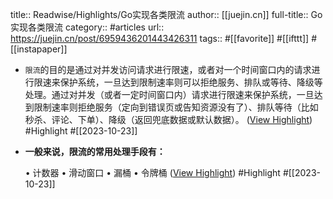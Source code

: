 title:: Readwise/Highlights/Go实现各类限流
author:: [[juejin.cn]]
full-title:: Go实现各类限流
category:: #articles
url:: https://juejin.cn/post/6959436201443426311
tags:: #[[favorite]] #[[ifttt]] #[[instapaper]]

- `限流`的目的是通过对并发访问请求进行限速，或者对一个时间窗口内的请求进行限速来保护系统，一旦达到限制速率则可以拒绝服务、排队或等待、降级等处理。通过对并发（或者一定时间窗口内）请求进行限速来保护系统，一旦达到限制速率则拒绝服务（定向到错误页或告知资源没有了）、排队等待（比如秒杀、评论、下单）、降级（返回兜底数据或默认数据）。 ([View Highlight](https://read.readwise.io/read/01hdeghggpdc17zsxdq3akedy2)) #Highlight #[[2023-10-23]]
- **一般来说，限流的常用处理手段有：**
  
  •   计数器
  •   滑动窗口
  •   漏桶
  •   令牌桶 ([View Highlight](https://read.readwise.io/read/01hdeght581ax2dba1tfhpngks)) #Highlight #[[2023-10-23]]